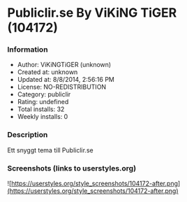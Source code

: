 # Publiclir.se By ViKiNG TiGER (104172)

### Information
- Author: ViKiNGTiGER (unknown)
- Created at: unknown
- Updated at: 8/8/2014, 2:56:16 PM
- License: NO-REDISTRIBUTION
- Category: publiclir
- Rating: undefined
- Total installs: 32
- Weekly installs: 0


### Description
Ett snyggt tema till Publiclir.se


### Screenshots (links to userstyles.org)
![https://userstyles.org/style_screenshots/104172-after.png](https://userstyles.org/style_screenshots/104172-after.png)


